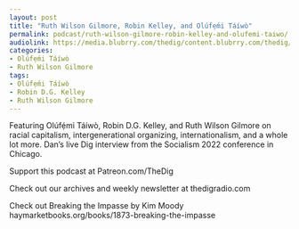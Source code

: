 ```yaml
---
layout: post
title: "Ruth Wilson Gilmore, Robin Kelley, and Olúfẹ́mi Táíwò"
permalink: podcast/ruth-wilson-gilmore-robin-kelley-and-olufemi-taiwo/
audiolink: https://media.blubrry.com/thedig/content.blubrry.com/thedig/The_Dig-EP_371-Socialism2022.mp3
categories:
- Olúfẹ́mi Táíwò
- Ruth Wilson Gilmore
tags:
- Olúfẹ́mi Táíwò
- Robin D.G. Kelley
- Ruth Wilson Gilmore
---
```


Featuring Olúfẹ́mi Táíwò, Robin D.G. Kelley, and Ruth Wilson Gilmore on racial capitalism, intergenerational organizing, internationalism, and a whole lot more. Dan’s live Dig interview from the Socialism 2022 conference in Chicago.

Support this podcast at Patreon.com/TheDig

Check out our archives and weekly newsletter at thedigradio.com

Check out Breaking the Impasse by Kim Moody haymarketbooks.org/books/1873-breaking-the-impasse

